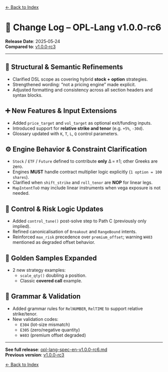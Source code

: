[← Back to Index](index.md)

# 📌 Change Log – OPL‑Lang v1.0.0‑rc6

**Release Date**: 2025‑05‑24  
**Compared to**: [v1.0.0‑rc3](opl-lang-spec-en-v1.0.0-rc3.md)

---

## 🔧 Structural & Semantic Refinements

- Clarified DSL scope as covering hybrid **stock + option** strategies.
- Strengthened wording: “not a pricing engine” made explicit.
- Adjusted formatting and consistency across all section headers and syntax blocks.

## ➕ New Features & Input Extensions

- Added `price_target` and `vol_target` as optional exit/funding inputs.
- Introduced support for **relative strike and tenor** (e.g. `+5%`, `‑30d`).
- Glossary updated with `K`, `T`, `L`, `Q` control parameters.

## ⚙️ Engine Behavior & Constraint Clarification

- `Stock` / `ETF` / `Future` defined to contribute **only** Δ = ±1; other Greeks are zero.
- Engines **MUST** handle contract multiplier logic explicitly (`1 option = 100 shares`).
- Clarified when `shift_strike` and `roll_tenor` are **NOP** for linear legs.
- `MapIntentToO` may include linear instruments when vega exposure is not needed.

## 🧠 Control & Risk Logic Updates

- Added `control_tune()` post-solve step to Path C (previously only implied).
- Refined canonicalisation of `Breakout` and `RangeBound` intents.
- Reinforced `max_risk` precedence over `premium_offset`; warning `W403` mentioned as degraded offset behavior.

## 🧪 Golden Samples Expanded

- 2 new strategy examples:
  - `scale_qty()` doubling a position.
  - Classic **covered call** example.

## 📐 Grammar & Validation

- Added grammar rules for `RelNUMBER`, `RelTIME` to support relative strike/tenor.
- New validation codes:
  - `E304` (lot-size mismatch)
  - `E305` (zero/negative quantity)
  - `W403` (premium offset degraded)

---

**See full release**: [opl-lang-spec-en-v1.0.0-rc6.md](opl-lang-spec-en-v1.0.0-rc6.md)  
**Previous version**: [v1.0.0-rc3](opl-lang-spec-en-v1.0.0-rc3.md)

[← Back to Index](index.md)
